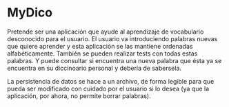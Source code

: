 # MyDico
Pretende ser una aplicación que ayude al aprendizaje de vocabulario desconocido para el usuario.
El usuario va introduciendo palabras nuevas que quiere aprender y esta aplicación se las mantiene ordenadas alfabéticamente.
También se pueden realizar tests con todas estas palabras. Y puede consultar si encuentra una nueva palabra que ésta ya se 
encuentra en su diccinoario personal y debería de sabersela.

La persistencia de datos se hace a un archivo, de forma legible para que pueda ser modificado con cuidado por el usuario si lo desea
(ya que la aplicación, por ahora, no permite borrar palabras).
